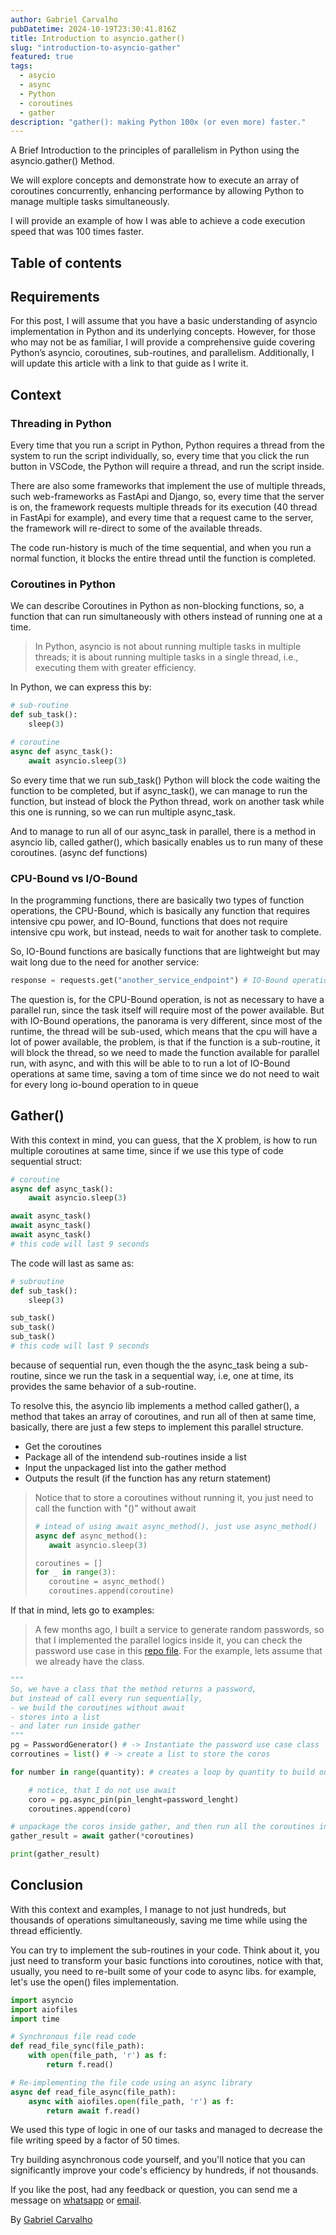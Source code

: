 ```yaml
---
author: Gabriel Carvalho
pubDatetime: 2024-10-19T23:30:41.816Z
title: Introduction to asyncio.gather()
slug: "introduction-to-asyncio-gather"
featured: true
tags:
  - asycio
  - async
  - Python
  - coroutines
  - gather
description: "gather(): making Python 100x (or even more) faster."
---
```


A Brief Introduction to the principles of parallelism in Python using the asyncio.gather() Method.

We will explore concepts and demonstrate how to execute an array of coroutines concurrently, enhancing performance by allowing Python to manage multiple tasks simultaneously.

I will provide an example of how I was able to achieve a code execution speed that was 100 times faster.

## Table of contents

## Requirements

For this post, I will assume that you have a basic understanding of asyncio implementation in Python and its underlying concepts. However, for those who may not be as familiar, I will provide a comprehensive guide covering Python’s asyncio, coroutines, sub-routines, and parallelism. Additionally, I will update this article with a link to that guide as I write it.

## Context

### Threading in Python

Every time that you run a script in Python, Python requires a thread from the system to run the script individually, so, every time that you click the run button in VSCode, the Python will require a thread, and run the script inside.

There are also some frameworks that implement the use of multiple threads, such web-frameworks as FastApi and Django, so, every time that the server is on, the framework requests multiple threads for its execution (40 thread in FastApi for example), and every time that a request came to the server, the framework will re-direct to some of the available threads.

The code run-history is much of the time sequential, and when you run a normal function, it blocks the entire thread until the function is completed.

### Coroutines in Python

We can describe Coroutines in Python as non-blocking functions, so, a function that can run simultaneously with others instead of running one at a time.

> In Python, asyncio is not about running multiple tasks in multiple threads; it is about running multiple tasks in a single thread, i.e., executing them with greater efficiency.

In Python, we can express this by:
```py
# sub-routine
def sub_task():
    sleep(3)

# coroutine
async def async_task():
    await asyncio.sleep(3)
```

So every time that we run sub_task() Python will block the code waiting the function to be completed, but if async_task(), we can manage to run the function, but instead of block the Python thread, work on another task while this one is running, so we can run multiple async_task.

And to manage to run all of our async_task in parallel, there is a method in asyncio lib, called gather(), which basically enables us to run many of these coroutines. (async def functions)

### CPU-Bound vs I/O-Bound

In the programming functions, there are basically two types of function operations, the CPU-Bound, which is basically any function that requires intensive cpu power, and IO-Bound, functions that does not require intensive cpu work, but instead, needs to wait for another task to complete. 

So, IO-Bound functions are basically functions that are lightweight but may wait long due to the need for another service:
```py
response = requests.get("another_service_endpoint") # IO-Bound operation
```

The question is, for the CPU-Bound operation, is not as necessary to have a parallel run, since the task itself will require most of the power available. But with IO-Bound operations, the panorama is very different, since most of the runtime, the thread will be sub-used, which means that the cpu will have a lot of power available, the problem, is that if the function is a sub-routine, it will block the thread, so we need to made the function available for parallel run, with async, and with this will be able to to run a lot of IO-Bound operations at same time, saving a tom of time since we do not need to wait for every long io-bound operation to in queue 

## Gather()

With this context in mind, you can guess, that the X problem, is how to run multiple coroutines at same time, since if we use this type of code sequential struct:

```py
# coroutine
async def async_task():
    await asyncio.sleep(3)

await async_task()
await async_task()
await async_task()
# this code will last 9 seconds
```

The code will last as same as:

```py
# subroutine
def sub_task():
    sleep(3)

sub_task()
sub_task()
sub_task()
# this code will last 9 seconds
```
because of sequential run, even though the the async_task being a sub-routine, since we run the task in a sequential way, i.e, one at time, its provides the same behavior of a sub-routine.

To resolve this, the asyncio lib implements a method called gather(), a method that takes an array of coroutines, and run all of then at same time, basically, there are just a few steps to implement this parallel structure.

- Get the coroutines
- Package all of the intendend sub-routines inside a list
- Input the unpackaged list into the gather method
- Outputs the result (if the function has any return statement)

> Notice that to store a coroutines without running it, you just need to call the function with "()" without await
>
>```Python
># intead of using await async_method(), just use async_method()
>async def async_method():
>    await asyncio.sleep(3)
>
>coroutines = []
>for _ in range(3):
>    coroutine = async_method()  
>    coroutines.append(coroutine)
>```

If that in mind, lets go to examples:

> A few months ago, I built a service to generate random passwords, so that I implemented the parallel logics inside it, you can check the password use case in this [repo file](https://github.com/gabszs/FastApi--Password-Generator/blob/main/app/use_cases/password.py). For the example, lets assume that we already have the class.

```py
""" 
So, we have a class that the method returns a password, 
but instead of call every run sequentially,
- we build the coroutines without await 
- stores into a list 
- and later run inside gather
"""
pg = PasswordGenerator() # -> Instantiate the password use case class
corroutines = list() # -> create a list to store the coros

for number in range(quantity): # creates a loop by quantity to build our coros

    # notice, that I do not use await
    coro = pg.async_pin(pin_lenght=password_lenght) 
    coroutines.append(coro) 

# unpackage the coros inside gather, and then run all the coroutines in parallel
gather_result = await gather(*coroutines)

print(gather_result)

```

## Conclusion

With this context and examples, I manage to not just hundreds, but thousands of operations simultaneously, saving me time while using the thread efficiently.

You can try to implement the sub-routines in your code. Think about it, you just need to transform your basic functions into coroutines, notice with that, usually, you need to re-built some of your code to async libs. for example, let's use the open() files implementation.

```py
import asyncio
import aiofiles
import time

# Synchronous file read code
def read_file_sync(file_path):
    with open(file_path, 'r') as f:
        return f.read()

# Re-implementing the file code using an async library
async def read_file_async(file_path):
    async with aiofiles.open(file_path, 'r') as f:
        return await f.read()
```

We used this type of logic in one of our tasks and managed to decrease the file writing speed by a factor of 50 times.

Try building asynchronous code yourself, and you'll notice that you can significantly improve your code's efficiency by hundreds, if not thousands.

If you like the post, had any feedback or question, you can send me a message on [whatsapp](https://wa.me/5511947047830) or [email](mailto:gabrielcarvalho.workk@gmail.dev).

By [Gabriel Carvalho](https://www.linkedin.com/in/gabzsz/) <br/>
